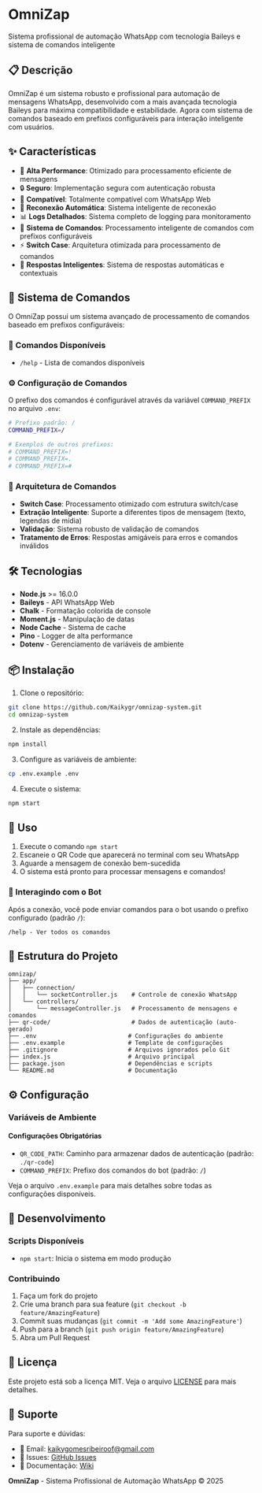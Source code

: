 # OmniZap

Sistema profissional de automação WhatsApp com tecnologia Baileys e sistema de comandos inteligente

## 📋 Descrição

OmniZap é um sistema robusto e profissional para automação de mensagens WhatsApp, desenvolvido com a mais avançada tecnologia Baileys para máxima compatibilidade e estabilidade. Agora com sistema de comandos baseado em prefixos configuráveis para interação inteligente com usuários.

## ✨ Características

- 🚀 **Alta Performance**: Otimizado para processamento eficiente de mensagens
- 🔒 **Seguro**: Implementação segura com autenticação robusta
- 📱 **Compatível**: Totalmente compatível com WhatsApp Web
- 🔄 **Reconexão Automática**: Sistema inteligente de reconexão
- 📊 **Logs Detalhados**: Sistema completo de logging para monitoramento
- 🤖 **Sistema de Comandos**: Processamento inteligente de comandos com prefixos configuráveis
- ⚡ **Switch Case**: Arquitetura otimizada para processamento de comandos
- 🎯 **Respostas Inteligentes**: Sistema de respostas automáticas e contextuais

## 🤖 Sistema de Comandos

O OmniZap possui um sistema avançado de processamento de comandos baseado em prefixos configuráveis:

### 📝 Comandos Disponíveis

- `/help` - Lista de comandos disponíveis

### ⚙️ Configuração de Comandos

O prefixo dos comandos é configurável através da variável `COMMAND_PREFIX` no arquivo `.env`:

```bash
# Prefixo padrão: /
COMMAND_PREFIX=/

# Exemplos de outros prefixos:
# COMMAND_PREFIX=!
# COMMAND_PREFIX=.
# COMMAND_PREFIX=#
```

### 🔧 Arquitetura de Comandos

- **Switch Case**: Processamento otimizado com estrutura switch/case
- **Extração Inteligente**: Suporte a diferentes tipos de mensagem (texto, legendas de mídia)
- **Validação**: Sistema robusto de validação de comandos
- **Tratamento de Erros**: Respostas amigáveis para erros e comandos inválidos

## 🛠️ Tecnologias

- **Node.js** >= 16.0.0
- **Baileys** - API WhatsApp Web
- **Chalk** - Formatação colorida de console
- **Moment.js** - Manipulação de datas
- **Node Cache** - Sistema de cache
- **Pino** - Logger de alta performance
- **Dotenv** - Gerenciamento de variáveis de ambiente

## 📦 Instalação

1. Clone o repositório:
```bash
git clone https://github.com/Kaikygr/omnizap-system.git
cd omnizap-system
```

2. Instale as dependências:
```bash
npm install
```

3. Configure as variáveis de ambiente:
```bash
cp .env.example .env
```

4. Execute o sistema:
```bash
npm start
```

## 🚀 Uso

1. Execute o comando `npm start`
2. Escaneie o QR Code que aparecerá no terminal com seu WhatsApp
3. Aguarde a mensagem de conexão bem-sucedida
4. O sistema está pronto para processar mensagens e comandos!

### 💬 Interagindo com o Bot

Após a conexão, você pode enviar comandos para o bot usando o prefixo configurado (padrão `/`):

```
/help - Ver todos os comandos
```

## 📁 Estrutura do Projeto

```
omnizap/
├── app/
│   ├── connection/
│   │   └── socketController.js    # Controle de conexão WhatsApp
│   └── controllers/
│       └── messageController.js   # Processamento de mensagens e comandos
├── qr-code/                       # Dados de autenticação (auto-gerado)
├── .env                          # Configurações do ambiente
├── .env.example                  # Template de configurações
├── .gitignore                    # Arquivos ignorados pelo Git
├── index.js                      # Arquivo principal
├── package.json                  # Dependências e scripts
└── README.md                     # Documentação
```

## ⚙️ Configuração

### Variáveis de Ambiente

#### Configurações Obrigatórias
- `QR_CODE_PATH`: Caminho para armazenar dados de autenticação (padrão: `./qr-code`)
- `COMMAND_PREFIX`: Prefixo dos comandos do bot (padrão: `/`)

Veja o arquivo `.env.example` para mais detalhes sobre todas as configurações disponíveis.

## 🔧 Desenvolvimento

### Scripts Disponíveis

- `npm start`: Inicia o sistema em modo produção

### Contribuindo

1. Faça um fork do projeto
2. Crie uma branch para sua feature (`git checkout -b feature/AmazingFeature`)
3. Commit suas mudanças (`git commit -m 'Add some AmazingFeature'`)
4. Push para a branch (`git push origin feature/AmazingFeature`)
5. Abra um Pull Request

## 📝 Licença

Este projeto está sob a licença MIT. Veja o arquivo [LICENSE](LICENSE) para mais detalhes.

## 🤝 Suporte

Para suporte e dúvidas:

- 📧 Email: kaikygomesribeiroof@gmail.com
- 🐛 Issues: [GitHub Issues](https://github.com/Kaikygr/omnizap-system/issues)
- 📖 Documentação: [Wiki](https://github.com/Kaikygr/omnizap-system/wiki)


**OmniZap** - Sistema Profissional de Automação WhatsApp © 2025
